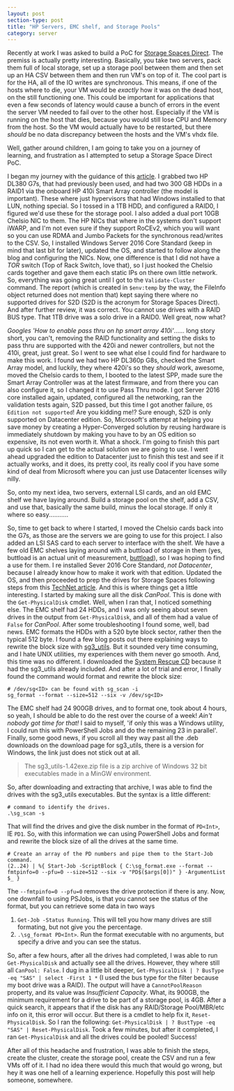```yaml
---
layout: post
section-type: post
title: "HP Servers, EMC shelf, and Storage Pools"
category: server
---
```


Recently at work I was asked to build a PoC for [Storage Spaces Direct](https://docs.microsoft.com/en-us/windows-server/storage/storage-spaces/storage-spaces-direct-overview).  The premiss is actually pretty interesting.  Basically, you take two servers, pack them full of local storage, set up a storage pool between them and then set up an HA CSV between them and then run VM's on top of it.  The cool part is for the HA, all of the IO writes are synchronous.  This means, if one of the hosts where to die, your VM would be _exactly_ how it was on the dead host, on the still functioning one.  This could be important for applications that even a few seconds of latency would cause a bunch of errors in the event the server VM needed to fail over to the other host.  Especially if the VM is running on the host that dies, because you would still lose CPU and Memory from the host.  So the VM would actually have to be restarted, but there _should_ be no data discrepancy between the hosts and the VM's vhdx file.
 
 Well, gather around children, I am going to take you on a journey of learning, and frustration as I attempted to setup a Storage Space Direct PoC.

I began my journey with the guidance of this [article](https://docs.microsoft.com/en-us/windows-server/storage/storage-spaces/hyper-converged-solution-using-storage-spaces-direct).  I grabbed two HP DL380 G7s, that had previously been used, and had two 300 GB HDDs in a RAID1 via the onboard HP 410i Smart Array controller (the model is important).  These where just hypervisors that had Windows installed to that LUN, nothing special.  So I tossed in a 1TB HDD, and configured a RAID0, I figured we'd use these for the storage pool.  I also added a dual port 10GB Chelsio NIC to them.  The HP NICs that where in the systems don't support iWARP, and I'm not even sure if they support RoCEv2, which you will want so you can use RDMA and Jumbo Packets for the synchronous read/writes to the CSV.  So, I installed Windows Server 2016 Core Standard (keep in mind that last bit for later), updated the OS, and started to follow along the blog and configuring the NICs.  Now, one difference is that I did not have a _TOR_ switch (Top of Rack Switch, love that), so I just hooked the Chelsio cards together and gave them each static IPs on there own little network.  So, everything was going great until I got to the `Validate-Cluster` command.  The report (which is created in `$env:temp` by the way, the FileInfo object returned does not mention that) kept saying there where no supported drives for S2D (S2D is the acronym for Storage Spaces Direct).  And after further review, it was correct.  You cannot use drives with a RAID BUS type.  That 1TB drive was a solo drive in a RAID0.  Well great, now what?

 _Googles 'How to enable pass thru on hp smart array 410i'_...... long story short, you can't, removing the RAID functionality and setting the disks to pass thru are supported with the 420i and newer controllers, but not the 410i, great, just great.  So I went to see what else I could find for hardware to make this work.  I found we had two HP DL360p G8s, checked the Smart Array model, and luckily, they where 420i's so they _should_ work, awesome, moved the Chelsio cards to them, I booted to the latest SPP, made sure the Smart Array Controller was at the latest firmware, and from there you can also configure it, so I changed it to use Pass Thru mode.  I got Server 2016 core installed again, updated, configured all the networking, ran the validation tests again, S2D passed, but this time I got another failure, `OS Edition not supported`!  Are you kidding me!?  Sure enough, S2D is only supported on Datacenter edition.  So, Microsoft's attempt at helping you save money by creating a Hyper-Converged solution by reusing hardware is immediately shutdown by making you have to by an OS edition so expensive, its not even worth it.  What a shock.  I'm going to finish this part up quick so I can get to the actual solution we are going to use.  I went ahead upgraded the edition to Datacenter just to finish this test and see if it actually works, and it does, its pretty cool, its really cool if you have some kind of deal from Microsoft where you can just use Datacenter licenses willy nilly.

 So, onto my next idea, two servers, external LSI cards, and an old EMC shelf we have laying around.  Build a storage pool on the shelf, add a CSV, and use that, basically the same build, minus the local storage.  If only it where so easy...........

So, time to get back to where I started, I moved the Chelsio cards back into the G7s, as those are the servers we are going to use for this project.  I also added an LSI SAS card to each server to interface with the shelf.  We have a few old EMC shelves laying around with a buttload of storage in them (yes, buttload is an actual unit of measurement, [buttload](https://www.quora.com/If-someone-says-to-%E2%80%9Cbring-a-buttload-of-the-stuff-%E2%80%9D-how-much-should-you-bring-How-much-is-a-buttload-precisely-in-terms-of-a-numerical-measurement)), so I was hoping to find a use for them.  I re installed Sever 2016 Core Standard, _not Datacenter_, because I already know how to make it work with that edition.  Updated the OS, and then proceeded to prep the drives for Storage Spaces following steps from this [TechNet article](https://technet.microsoft.com/en-us/library/jj822937(v=ws.11).aspx).  And this is where things get a little interesting.  I started by making sure all the disk _CanPool_.  This is done with the `Get-PhysicalDisk` cmdlet.  Well, when I ran that, I noticed something else.  The EMC shelf had 24 HDDs, and I was only seeing about seven drives in the output from `Get-PhysicalDisk`, and all of them had a value of `False` for _CanPool_.  After some troubleshooting I found some, well, bad news.  EMC formats the HDDs with a 520 byte block sector, rather then the typical 512 byte.  I found a few blog posts out there explaining ways to rewrite the block size with [sg3_utils](http://sg.danny.cz/sg/sg3_utils.html).  But it sounded very time consuming, and I hate UNIX utilities, my experiences with them never go smooth.  And, this time was no different.  I downloaded the [System Rescue CD](http://www.system-rescue-cd.org/Download/) because it had the sg3_utils already included.  And after a lot of trial and error, I finally found the command would format and rewrite the block size:

```
# /dev/sg<ID> can be found with sg_scan -i
sg_format --format --size=512 --six -v /dev/sg<ID>
```

The EMC shelf had 24 900GB drives, and to format one, took about 4 hours, so yeah, I should be able to do the rest over the course of a week!  _Ain't nobody got time for that!_  I said to myself, 'if only this was a Windows utility, I could run this with PowerShell Jobs and do the remaining 23 in parallel'.  Finally, some good news, if you scroll all they way past all the .deb downloads on the download page for sg3_utils, there is a version for Windows, the link just does not stick out at all.

> The sg3_utils-1.42exe.zip file is a zip archive of Windows 32 bit executables made in a MinGW environment. 

So, after downloading and extracting that archive, I was able to find the drives with the sg3_utils executables.  But the syntax is a little different:

```
# command to identify the drives.
.\sg_scan -s
```

That will find the drives and give the disk number in the format of `PD<Int>`, IE `PD1`.  So, with this information we can using PowerShell Jobs and format and rewrite the block size of all the drives at the same time.

```
# Create an array of the PD numbers and pipe them to the Start-Job command.
(2..24) | %{ Start-Job -ScriptBlock { C:\sg_format.exe --format --fmtpinfo=0 --pfu=0 --size=512 --six -v "PD$($args[0])" } -ArgumentList $_ }
```

The `--fmtpinfo=0 --pfu=0` removes the drive protection if there is any.  Now, one downfall to using PSJobs, is that you cannot see the status of the format, but you can retrieve some data in two ways

1. `Get-Job -Status Running`.  This will tell you how many drives are still formating, but not give you the percentage.
2. `.\sg_format PD<Int>`.  Run the format executable with no arguments, but specify a drive and you can see the status.

So, after a few hours, after all the drives had completed, I was able to run `Get-PhysicalDisk` and actually see all the drives.  However, they where still all `CanPool: False`.  I dug in a little bit deeper, `Get-PhysicalDisk | ? BusType -eq "SAS" | select -First 1 *` (I used the bus type for the filter because my boot drive was a RAID).  The output will have a `CannotPoolReason` property, and its value was _Insufficient Capacity_.  What, its 900GB, the minimum requirement for a drive to be part of a storage pool, is 4GB.  After a quick search, it appears that if the disk has any RAID/Storage Pool/MBR/etc info on it, this error will occur.  But there is a cmdlet to help fix it, `Reset-PhysicalDisk`.  So I ran the following: `Get-PhysicalDisk | ? BustType -eq "SAS" | Reset-PhysicalDisk`.  Took a few minutes, but after it completed, I ran `Get-PhysicalDisk` and all the drives could be pooled!  Success!

After all of this headache and frustration, I was able to finish the steps, create the cluster, create the storage pool, create the CSV and run a few VMs off of it.  I had no idea there would this much that would go wrong, but hey it was one hell of a learning experience.  Hopefully this post will help someone, somewhere.  
